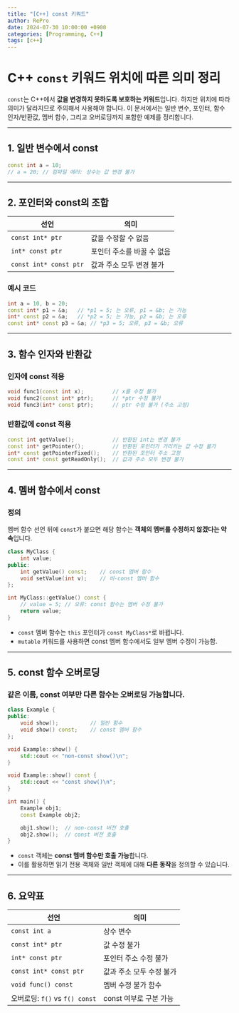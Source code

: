 ```yaml
---
title: "[C++] const 키워드"
author: RePro
date: 2024-07-30 10:00:00 +0900
categories: [Programming, C++]
tags: [c++]
---
```


# C++ `const` 키워드 위치에 따른 의미 정리

`const`는 C++에서 **값을 변경하지 못하도록 보호하는 키워드**입니다. 하지만 위치에 따라 의미가 달라지므로 주의해서 사용해야 합니다. 이 문서에서는 일반 변수, 포인터, 함수 인자/반환값, 멤버 함수, 그리고 오버로딩까지 포함한 예제를 정리합니다.

---

## 1. 일반 변수에서 const

```cpp
const int a = 10;
// a = 20; // 컴파일 에러: 상수는 값 변경 불가
```

---

## 2. 포인터와 const의 조합

| 선언 | 의미 |
|------------------------|-----------------------------|
| `const int* ptr`       | 값을 수정할 수 없음         |
| `int* const ptr`       | 포인터 주소를 바꿀 수 없음   |
| `const int* const ptr` | 값과 주소 모두 변경 불가    |

### 예시 코드
```cpp
int a = 10, b = 20;
const int* p1 = &a;   // *p1 = 5; 는 오류, p1 = &b; 는 가능
int* const p2 = &a;   // *p2 = 5; 는 가능, p2 = &b; 는 오류
const int* const p3 = &a; // *p3 = 5; 오류, p3 = &b; 오류
```

---

## 3. 함수 인자와 반환값

### 인자에 const 적용
```cpp
void func1(const int x);         // x를 수정 불가
void func2(const int* ptr);      // *ptr 수정 불가
void func3(int* const ptr);      // ptr 수정 불가 (주소 고정)
```

### 반환값에 const 적용
```cpp
const int getValue();            // 반환된 int는 변경 불가
const int* getPointer();         // 반환된 포인터가 가리키는 값 수정 불가
int* const getPointerFixed();    // 반환된 포인터 주소 고정
const int* const getReadOnly();  // 값과 주소 모두 변경 불가
```

---

## 4. 멤버 함수에서 const

### 정의
멤버 함수 선언 뒤에 `const`가 붙으면 해당 함수는 **객체의 멤버를 수정하지 않겠다는 약속**입니다.

```cpp
class MyClass {
    int value;
public:
    int getValue() const;    // const 멤버 함수
    void setValue(int v);    // 비-const 멤버 함수
};

int MyClass::getValue() const {
    // value = 5; // 오류: const 함수는 멤버 수정 불가
    return value;
}
```

- `const` 멤버 함수는 `this` 포인터가 `const MyClass*`로 바뀝니다.
- `mutable` 키워드를 사용하면 const 멤버 함수에서도 일부 멤버 수정이 가능함.

---

## 5. const 함수 오버로딩

### 같은 이름, const 여부만 다른 함수는 **오버로딩 가능**합니다.

```cpp
class Example {
public:
    void show();          // 일반 함수
    void show() const;    // const 멤버 함수
};

void Example::show() {
    std::cout << "non-const show()\n";
}

void Example::show() const {
    std::cout << "const show()\n";
}

int main() {
    Example obj1;
    const Example obj2;

    obj1.show();  // non-const 버전 호출
    obj2.show();  // const 버전 호출
}
```

- `const` 객체는 **const 멤버 함수만 호출 가능**합니다.
- 이를 활용하면 읽기 전용 객체와 일반 객체에 대해 **다른 동작**을 정의할 수 있습니다.

---

## 6. 요약표

| 선언 | 의미 |
|---------------------|--------------------------|
| `const int a`       | 상수 변수                |
| `const int* ptr`    | 값 수정 불가            |
| `int* const ptr`    | 포인터 주소 수정 불가   |
| `const int* const ptr` | 값과 주소 모두 수정 불가 |
| `void func() const` | 멤버 수정 불가 함수      |
| 오버로딩: `f()` vs `f() const` | const 여부로 구분 가능 |

